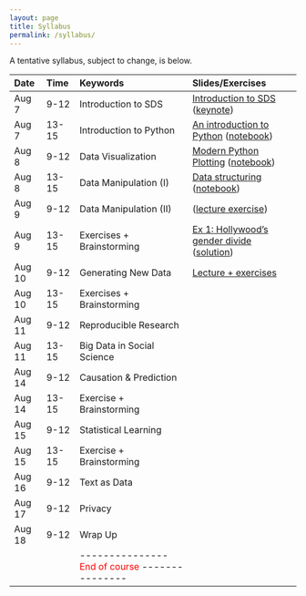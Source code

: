 ```yaml
---
layout: page
title: Syllabus
permalink: /syllabus/
---
```


A tentative syllabus, subject to change, is below.

|Date|Time|Keywords|Slides/Exercises|
|:----|:-----|:-----|:-----|
|Aug 7| 9-12 | Introduction to SDS | [Introduction to SDS](https://abjer.github.io/sds/slides/SDS_lecture1%20_2017.pdf) ([keynote](https://abjer.github.io/sds/slides/SDS_lecture1%20_2017.key))
|Aug 7| 13-15 | Introduction to Python | [An introduction to Python](https://abjer.github.io/sds/slides/intro_python.pdf) ([notebook](https://abjer.github.io/sds/slides/intro_python.ipynb))
|Aug 8| 9-12 | Data Visualization | [Modern Python Plotting](https://abjer.github.io/sds/slides/plotting.pdf) ([notebook](https://abjer.github.io/sds/slides/plotting.ipynb))
|Aug 8| 13-15 | Data Manipulation (I) | [Data structuring](https://abjer.github.io/sds/slides/data_structuring.pdf) ([notebook](https://abjer.github.io/sds/slides/data_structuring.ipynb))
|Aug 9| 9-12 | Data Manipulation (II) | ([lecture exercise](https://abjer.github.io/sds/slides/in_class_exercise.ipynb))
|Aug 9| 13-15 | Exercises + Brainstorming | [Ex 1: Hollywood’s gender divide](https://abjer.github.io/sds/posts/2017/08/03/exercise-1.html) ([solution](https://abjer.github.io/sds/code/exercise_1_solution.ipynb))
|Aug 10| 9-12 | Generating New Data |[Lecture + exercises](https://dl.dropboxusercontent.com/u/5572785/Collecting%20data%20from%20the%20web%20slides.pdf) | ([notebook](https://dl.dropboxusercontent.com/u/5572785/Collecting%20data%20from%20the%20web.ipynb))
|Aug 10| 13-15 | Exercises + Brainstorming |
|Aug 11| 9-12 | Reproducible Research |
|Aug 11| 13-15 |  Big Data in Social Science |
|Aug 14| 9-12 |  Causation & Prediction |
|Aug 14| 13-15 | Exercise + Brainstorming |
|Aug 15| 9-12 |  Statistical Learning |
|Aug 15| 13-15 | Exercise + Brainstorming |
|Aug 16| 9-12 |  Text as Data |
|Aug 17| 9-12 |  Privacy |
|Aug 18| 9-12 |  Wrap Up |
| | | ---------------  <font color="red"> End of course </font> --------------- | |
